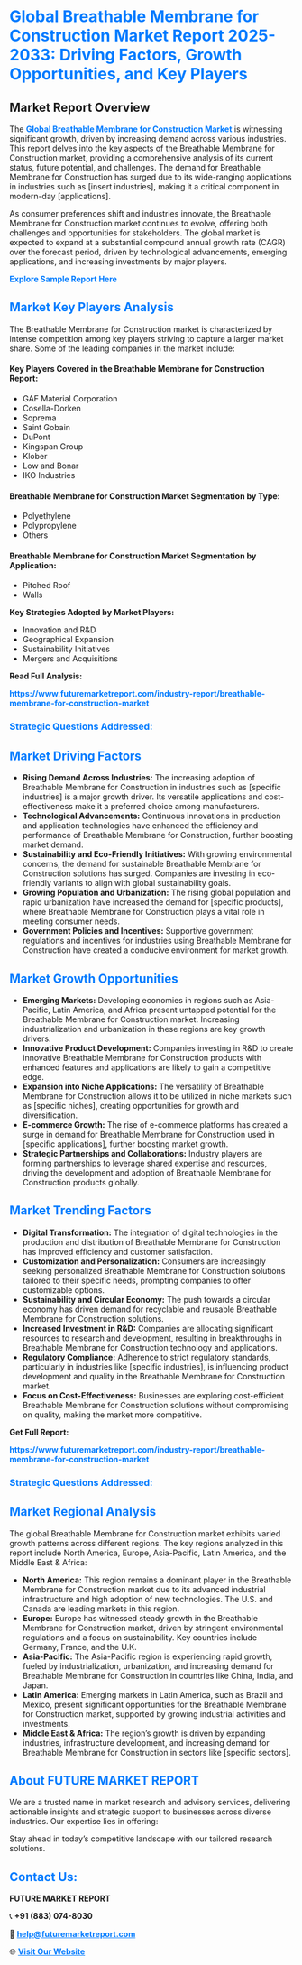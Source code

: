 <h1 style="color: #007BFF;">Global Breathable Membrane for Construction Market Report 2025-2033: Driving Factors, Growth Opportunities, and Key Players</h1>

<section id="overview">
<h2>Market Report Overview</h2>
<p>The <a href="https://www.futuremarketreport.com/industry-report/breathable-membrane-for-construction-market" style="color: #007BFF; text-decoration: none;"><strong>Global Breathable Membrane for Construction Market</strong></a> is witnessing significant growth, driven by increasing demand across various industries. This report delves into the key aspects of the Breathable Membrane for Construction market, providing a comprehensive analysis of its current status, future potential, and challenges. The demand for Breathable Membrane for Construction has surged due to its wide-ranging applications in industries such as [insert industries], making it a critical component in modern-day [applications].</p>
<p>As consumer preferences shift and industries innovate, the Breathable Membrane for Construction market continues to evolve, offering both challenges and opportunities for stakeholders. The global market is expected to expand at a substantial compound annual growth rate (CAGR) over the forecast period, driven by technological advancements, emerging applications, and increasing investments by major players.</p>
</section>

<section id="overview">
<p><a href="https://www.futuremarketreport.com/request-sample/reportId=43258" style="color: #007BFF; text-decoration: none;"><strong>Explore Sample Report Here</strong></a></p>
</section>

<section id="key-players">
<h2 style="color: #007BFF;">Market Key Players Analysis</h2>
<p>The Breathable Membrane for Construction market is characterized by intense competition among key players striving to capture a larger market share. Some of the leading companies in the market include:</p>
<h4>Key Players Covered in the Breathable Membrane for Construction Report:</h4>
<ul><li>GAF Material Corporation</li><li>Cosella-Dorken</li><li>Soprema</li><li>Saint Gobain</li><li>DuPont</li><li>Kingspan Group</li><li>Klober</li><li>Low and Bonar</li><li>IKO Industries</li></ul>
<h4>Breathable Membrane for Construction Market Segmentation by Type:</h4>
<ul><li>Polyethylene</li><li>Polypropylene</li><li>Others</li></ul>

<h4>Breathable Membrane for Construction Market Segmentation by Application:</h4>
<ul><li>Pitched Roof</li><li>Walls</li></ul>
<p><strong>Key Strategies Adopted by Market Players:</strong></p>
<ul>
<li>Innovation and R&D</li>
<li>Geographical Expansion</li>
<li>Sustainability Initiatives</li>
<li>Mergers and Acquisitions</li>
</ul>
</section>

<section>
<p><strong>Read Full Analysis: </strong></p><a href="https://www.futuremarketreport.com/industry-report/breathable-membrane-for-construction-market" style="color: #007BFF; text-decoration: none;"><strong>https://www.futuremarketreport.com/industry-report/breathable-membrane-for-construction-market</strong></a>
<h3 style="color: #007BFF;">Strategic Questions Addressed:</h3>
</section>

<section id="driving-factors">
<h2 style="color: #007BFF;">Market Driving Factors</h2>
<ul>
<li><strong>Rising Demand Across Industries:</strong> The increasing adoption of Breathable Membrane for Construction in industries such as [specific industries] is a major growth driver. Its versatile applications and cost-effectiveness make it a preferred choice among manufacturers.</li>
<li><strong>Technological Advancements:</strong> Continuous innovations in production and application technologies have enhanced the efficiency and performance of Breathable Membrane for Construction, further boosting market demand.</li>
<li><strong>Sustainability and Eco-Friendly Initiatives:</strong> With growing environmental concerns, the demand for sustainable Breathable Membrane for Construction solutions has surged. Companies are investing in eco-friendly variants to align with global sustainability goals.</li>
<li><strong>Growing Population and Urbanization:</strong> The rising global population and rapid urbanization have increased the demand for [specific products], where Breathable Membrane for Construction plays a vital role in meeting consumer needs.</li>
<li><strong>Government Policies and Incentives:</strong> Supportive government regulations and incentives for industries using Breathable Membrane for Construction have created a conducive environment for market growth.</li>
</ul>
</section>

<section id="growth-opportunities">
<h2 style="color: #007BFF;">Market Growth Opportunities</h2>
<ul>
<li><strong>Emerging Markets:</strong> Developing economies in regions such as Asia-Pacific, Latin America, and Africa present untapped potential for the Breathable Membrane for Construction market. Increasing industrialization and urbanization in these regions are key growth drivers.</li>
<li><strong>Innovative Product Development:</strong> Companies investing in R&D to create innovative Breathable Membrane for Construction products with enhanced features and applications are likely to gain a competitive edge.</li>
<li><strong>Expansion into Niche Applications:</strong> The versatility of Breathable Membrane for Construction allows it to be utilized in niche markets such as [specific niches], creating opportunities for growth and diversification.</li>
<li><strong>E-commerce Growth:</strong> The rise of e-commerce platforms has created a surge in demand for Breathable Membrane for Construction used in [specific applications], further boosting market growth.</li>
<li><strong>Strategic Partnerships and Collaborations:</strong> Industry players are forming partnerships to leverage shared expertise and resources, driving the development and adoption of Breathable Membrane for Construction products globally.</li>
</ul>
</section>

<section id="trending-factors">
<h2 style="color: #007BFF;">Market Trending Factors</h2>
<ul>
<li><strong>Digital Transformation:</strong> The integration of digital technologies in the production and distribution of Breathable Membrane for Construction has improved efficiency and customer satisfaction.</li>
<li><strong>Customization and Personalization:</strong> Consumers are increasingly seeking personalized Breathable Membrane for Construction solutions tailored to their specific needs, prompting companies to offer customizable options.</li>
<li><strong>Sustainability and Circular Economy:</strong> The push towards a circular economy has driven demand for recyclable and reusable Breathable Membrane for Construction solutions.</li>
<li><strong>Increased Investment in R&D:</strong> Companies are allocating significant resources to research and development, resulting in breakthroughs in Breathable Membrane for Construction technology and applications.</li>
<li><strong>Regulatory Compliance:</strong> Adherence to strict regulatory standards, particularly in industries like [specific industries], is influencing product development and quality in the Breathable Membrane for Construction market.</li>
<li><strong>Focus on Cost-Effectiveness:</strong> Businesses are exploring cost-efficient Breathable Membrane for Construction solutions without compromising on quality, making the market more competitive.</li>
</ul>
</section>

<section>
<p><strong>Get Full Report: </strong></p><a href="https://www.futuremarketreport.com/industry-report/breathable-membrane-for-construction-market" style="color: #007BFF; text-decoration: none;"><strong>https://www.futuremarketreport.com/industry-report/breathable-membrane-for-construction-market</strong></a>
<h3 style="color: #007BFF;">Strategic Questions Addressed:</h3>
</section>


<section id="regional-analysis">
<h2 style="color: #007BFF;">Market Regional Analysis</h2>
<p>The global Breathable Membrane for Construction market exhibits varied growth patterns across different regions. The key regions analyzed in this report include North America, Europe, Asia-Pacific, Latin America, and the Middle East & Africa:</p>
<ul>
<li><strong>North America:</strong> This region remains a dominant player in the Breathable Membrane for Construction market due to its advanced industrial infrastructure and high adoption of new technologies. The U.S. and Canada are leading markets in this region.</li>
<li><strong>Europe:</strong> Europe has witnessed steady growth in the Breathable Membrane for Construction market, driven by stringent environmental regulations and a focus on sustainability. Key countries include Germany, France, and the U.K.</li>
<li><strong>Asia-Pacific:</strong> The Asia-Pacific region is experiencing rapid growth, fueled by industrialization, urbanization, and increasing demand for Breathable Membrane for Construction in countries like China, India, and Japan.</li>
<li><strong>Latin America:</strong> Emerging markets in Latin America, such as Brazil and Mexico, present significant opportunities for the Breathable Membrane for Construction market, supported by growing industrial activities and investments.</li>
<li><strong>Middle East & Africa:</strong> The region’s growth is driven by expanding industries, infrastructure development, and increasing demand for Breathable Membrane for Construction in sectors like [specific sectors].</li>
</ul>
</section>

<footer>
<h2 style="color: #007BFF;">About FUTURE MARKET REPORT</h2>
<p>We are a trusted name in market research and advisory services, delivering actionable insights and strategic support to businesses across diverse industries. Our expertise lies in offering:</p>

<p>Stay ahead in today’s competitive landscape with our tailored research solutions.</p>

<h2 style="color: #007BFF;">Contact Us:</h2>
<p><strong>FUTURE MARKET REPORT</strong></p>
<p>📞 <strong>+91 (883) 074-8030</strong></p>
<p>📧 <strong><a href="mailto:help@futuremarketreport.com" style="color: #007BFF;">help@futuremarketreport.com</a></strong></p>
<p>🌐 <strong><a href="https://www.futuremarketreport.com/" style="color: #007BFF;">Visit Our Website</a></strong></p>
</footer>